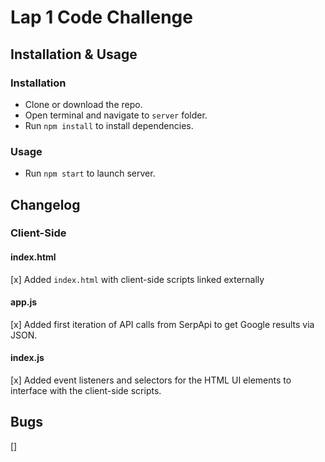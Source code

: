 # Lap 1 Code Challenge

## Installation & Usage

### Installation

* Clone or download the repo.
* Open terminal and navigate to `server` folder.
* Run `npm install` to install dependencies.

### Usage

* Run `npm start` to launch server.

## Changelog

### Client-Side
#### index.html

[x] Added `index.html` with client-side scripts linked externally

#### app.js

[x] Added first iteration of API calls from SerpApi to get Google results via JSON.

#### index.js

[x] Added event listeners and selectors for the HTML UI elements to interface with the client-side scripts.

## Bugs

[] 
